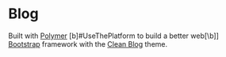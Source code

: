 # Blog
Built with [Polymer](https://www.polymer-project.org/) 
[b]\#UseThePlatform to build a better web[\b]]  
[Bootstrap](http://getbootstrap.com/) framework with the [Clean Blog](http://startbootstrap.com/template-overviews/clean-blog/) theme.
